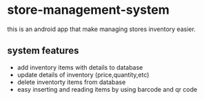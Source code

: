 # store-management-system

this is an android app that make managing stores inventory easier.

## system features

* add inventory items with details to database
* update details of inventory (price,quantity,etc)
* delete inventorty items from database 
* easy inserting and reading items by using barcode and qr code

